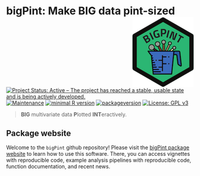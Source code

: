 
# bigPint: Make BIG data pint-sized <img src="man/figures/logo.png" align="right" alt="" />

[![Project Status: Active – The project has reached a stable, usable state and is being actively developed.](https://www.repostatus.org/badges/latest/active.svg)](https://www.repostatus.org/#active) [![Maintenance](https://img.shields.io/badge/Maintained%3F-yes-green.svg)](https://GitHub.com/lindsayrutter/bigPint/graphs/commit-activity) [![minimal R version](https://img.shields.io/badge/R%3E%3D-3.4.1-6666ff.svg)](https://cran.r-project.org/) [![packageversion](https://img.shields.io/badge/Package%20version-0.99.8-orange.svg?style=flat-square)](commits/master) [![License: GPL v3](https://img.shields.io/badge/License-GPL%20v3-ff69b4.svg)](https://www.gnu.org/licenses/gpl-3.0)

> **BIG** multivariate data **P**lotted **INT**eractively.

Package website
---------------

Welcome to the `bigPint` github repository! Please visit the [bigPint package website](https://lindsayrutter.github.io/bigPint/index.html) to learn how to use this software. There, you can access vignettes with reproducible code, example analysis pipelines with reproducible code, function documentation, and recent news.
